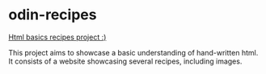 # odin-recipes

[Html basics recipes project :)](https://www.theodinproject.com/lessons/foundations-recipes)

This project aims to showcase a basic understanding of hand-written html. It consists of a website showcasing several recipes, including images.